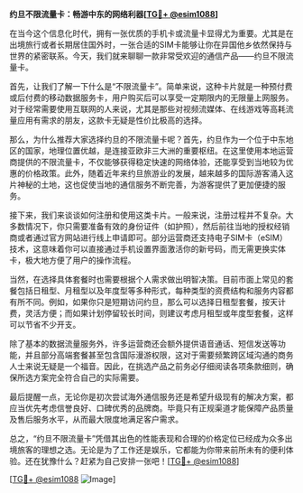 **约旦不限流量卡：畅游中东的网络利器[[TG💪+ @esim1088](https://t.me/s/esim1088)]**

在当今这个信息化时代，拥有一张优质的手机卡或流量卡显得尤为重要。尤其是在出境旅行或者长期居住国外时，一张合适的SIM卡能够让你在异国他乡依然保持与世界的紧密联系。今天，我们就来聊聊一款非常受欢迎的通信产品——约旦不限流量卡。

首先，让我们了解一下什么是“不限流量卡”。简单来说，这种卡片就是一种预付费或后付费的移动数据服务卡，用户购买后可以享受一定期限内的无限量上网服务。对于经常需要使用互联网的人来说，尤其是那些对视频流媒体、在线游戏等高耗流量应用有需求的朋友，这款卡无疑是性价比极高的选择。

那么，为什么推荐大家选择约旦的不限流量卡呢？首先，约旦作为一个位于中东地区的国家，地理位置优越，是连接亚欧非三大洲的重要枢纽。在这里使用本地运营商提供的不限流量卡，不仅能够获得稳定快速的网络体验，还能享受到当地较为优惠的价格政策。此外，随着近年来约旦旅游业的发展，越来越多的国际游客涌入这片神秘的土地，这也促使当地的通信服务不断完善，为游客提供了更加便捷的服务。

接下来，我们来谈谈如何注册和使用这类卡片。一般来说，注册过程并不复杂。大多数情况下，你只需要准备有效的身份证件（如护照），然后前往当地的授权经销商或者通过官方网站进行线上申请即可。部分运营商还支持电子SIM卡（eSIM）技术，这意味着你可以直接通过手机设置界面激活你的新号码，而无需更换实体卡，极大地方便了用户的操作流程。

当然，在选择具体套餐时也需要根据个人需求做出明智决策。目前市面上常见的套餐包括日租型、月租型以及年度型等多种形式，每种类型的资费结构和服务内容都有所不同。例如，如果你只是短期访问约旦，那么可以选择日租型套餐，按天计费，灵活方便；而如果计划停留较长时间，则建议考虑月租型或年度型套餐，这样可以节省不少开支。

除了基本的数据流量服务外，许多运营商还会额外提供语音通话、短信发送等功能，并且部分高端套餐甚至包含国际漫游权限，这对于需要频繁跨区域沟通的商务人士来说无疑是一个福音。因此，在挑选产品之前务必仔细阅读各项条款细则，确保所选方案完全符合自己的实际需要。

最后提醒一点，无论你是初次尝试海外通信服务还是希望升级现有的解决方案，都应当优先考虑信誉良好、口碑优秀的品牌商。毕竟只有正规渠道才能保障产品质量及售后服务水平，从而最大限度地满足客户需求。

总之，“约旦不限流量卡”凭借其出色的性能表现和合理的价格定位已经成为众多出境旅客的理想之选。无论是为了工作还是娱乐，它都能为你带来前所未有的便利体验。还在犹豫什么？赶紧为自己安排一张吧！[[TG💪+ @esim1088](https://t.me/s/esim1088)] 

[[TG💪+ @esim1088](https://t.me/s/esim1088) ![Image](https://i.postimg.cc/4NQfJmqS/Snipaste-2025-05-13-00-14-12.png)]